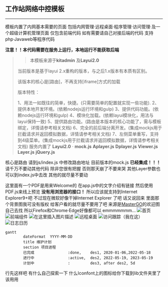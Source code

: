 ## 工作站网络中控模板
---
模板内置了内网基本需要的页面 包括内网管理·远程桌面·程序管理·访问管理·及一个超级计算机管理页面 仅包含前端代码 如有需要请自己对接后端的代码 支持php·Javaweb等程序代码 

**注意！！本代码需要在服务上运行，本地运行不能获取后端**



>>本模板来源于**kitadmin** 及**Layui2.0**
>
>  当前版本是基于layui 2.x重构的版本，与之后1.x版本有本质有区别。
> 
> 该版本的核心是[路由]，不再支持[iframe]方式的加载
> 
> 版本特性：
> 
> 1、用法一如既往的简单，快捷。(只需要简单的配置就实现一些功能). 2、提供本地开发环境。(依赖nodejs运行环境和gulp)
> 3、提供代码功能。(依赖nodejs运行环境和gulp) 4、模块化加载。(依赖layui模块化，用法与layui保持一致)
> 5、提供路由功能。(路由是本版本的核心功能了，需与模板绑定，详情请参考相关文档)
> 6、完全的前后端分离开发。(集成mockjs用于拦截请求并返回模拟数据，详情请参考相关文档)
> 7、左侧菜单重写，支持到4级菜单。(集成mockjs用于拦截请求并返回模拟数据，详情请参考相关文档)
服务内置了
**Layui2.0** · **mock.js**  **Aplayer.js**  **Dplayer.js** **Viewer.js** **Layer.js** **jQuery.js**

核心是路由 请到js/index.js 中修改路由地址 目前版本的mock.js
**已经集成！！！** 请千万不要动其他代码 除非您很有把握 否则那天崩了不要来哭 其他Layer参数也可以到index.js中去改 其他的就尽量不要动 

这里面有一个PDF是用来Welcome的 在app.js中的文字介绍有链接
然后使用PDF.js来线上预览 **没有用浏览器的接口！** 所以应该就支持到Internet Explorer9+吧 不过现在微软好像干掉Internet Explorer 了吧 话又说回来 里面那个背景图我可没有版权 给客户看的就尽量不要用了吧 来源是[MasterGO](https://mastergo.com/)的欢迎图 自己去找
所以Firefox和Chrome·Edge好像都可以 
emmmmmmm...
![首页](https://img-blog.csdnimg.cn/0542ee2bbef148a697360ef96462512f.png#pic_center)
![前端组件](https://img-blog.csdnimg.cn/4b930f7404e645fdb3088a7bcd41a037.png#pic_center)
![在这里插入图片描述](https://img-blog.csdnimg.cn/3d4d90e0b5904a8ea936cd7b166013a5.png#pic_center)
![远程桌面](https://img-blog.csdnimg.cn/ee0d3a416c59432fbaef68561ebb517c.png#pic_center)
![访问跟踪（我在这）](https://img-blog.csdnimg.cn/56dce4dee32a4f63ba5d0cab24136e3f.png#pic_center)
![日志日历](https://img-blog.csdnimg.cn/f5ddd4e71f84446d9cd3022a9a1d4f1f.png#pic_center)

```mermaid
gantt
        dateFormat  YYYY-MM-DD
        title 维护计划
        section 项目进程
        已完成               :done,    des1, 2020-01-06,2022-05-18
        进行中               :active,  des2, 2022-05-19, 2023-05-19
        计划中               :         des3, after des2, 5d
```
行先这样吧 有什么自己探索一下 什么Iconfont上的图标给你下载到lib文件夹里了 该用用 

